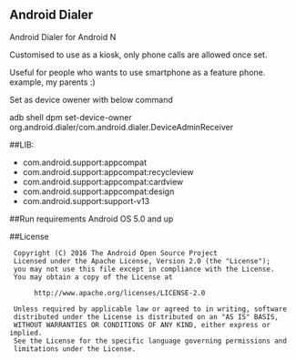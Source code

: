## Android Dialer
Android Dialer for Android N

Customised to use as a kiosk, only phone calls are allowed once set.

Useful for people who wants to use smartphone as a feature phone. example, my parents :)

Set as device owener with below command

adb shell dpm set-device-owner org.android.dialer/com.android.dialer.DeviceAdminReceiver

##LIB:
* com.android.support:appcompat
* com.android.support:appcompat:recycleview
* com.android.support:appcompat:cardview
* com.android.support:appcompat:design
* com.android.support:support-v13

##Run requirements
Android OS 5.0 and up

 
##License

     Copyright (C) 2016 The Android Open Source Project
     Licensed under the Apache License, Version 2.0 (the "License");
     you may not use this file except in compliance with the License.
     You may obtain a copy of the License at

          http://www.apache.org/licenses/LICENSE-2.0

     Unless required by applicable law or agreed to in writing, software
     distributed under the License is distributed on an "AS IS" BASIS,
     WITHOUT WARRANTIES OR CONDITIONS OF ANY KIND, either express or implied.
     See the License for the specific language governing permissions and
     limitations under the License.

